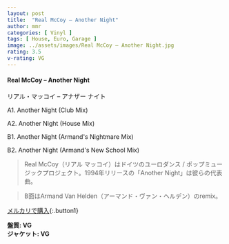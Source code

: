 ```yaml
---
layout: post
title:  "Real McCoy – Another Night"
author: mmr
categories: [ Vinyl ]
tags: [ House, Euro, Garage ]
image: ../assets/images/Real McCoy – Another Night.jpg
rating: 3.5
v-rating: VG
---
```


#### Real McCoy – Another Night

リアル・マッコイ – アナザー ナイト

A1. Another Night (Club Mix)

A2. Another Night (House Mix)

B1. Another Night (Armand's Nightmare Mix)

B2. Another Night (Armand's New School Mix)

> Real McCoy（リアル マッコイ）はドイツのユーロダンス / ポップミュージックプロジェクト。1994年リリースの「Another Night」は彼らの代表曲。

> B面はArmand Van Helden（アーマンド・ヴァン・ヘルデン）のremix。

[メルカリで購入](https://jp.mercari.com/item/m15854439320){:.button1}

<div class="mt-4 mb-4 d-flex align-items-center">
<strong class="mr-1">盤質: VG</strong>
</div>
<div class="mt-4 mb-4 d-flex align-items-center">
<strong class="mr-1">ジャケット: VG</strong>
</div>
